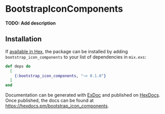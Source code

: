 # BootstrapIconComponents

**TODO: Add description**

## Installation

If [available in Hex](https://hex.pm/docs/publish), the package can be installed
by adding `bootstrap_icon_components` to your list of dependencies in `mix.exs`:

```elixir
def deps do
  [
    {:bootstrap_icon_components, "~> 0.1.0"}
  ]
end
```

Documentation can be generated with [ExDoc](https://github.com/elixir-lang/ex_doc)
and published on [HexDocs](https://hexdocs.pm). Once published, the docs can
be found at <https://hexdocs.pm/bootstrap_icon_components>.

